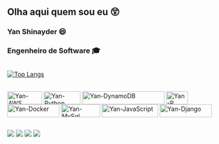 ## Olha aqui quem sou eu :astonished:

 ### Yan Shinayder :smile:
 
 ### Engenheiro de Software :mortar_board: 
 
##

[![Top Langs](https://github-readme-stats.vercel.app/api/top-langs/?username=yanshinayder&layout=compact&theme=dracula)](https://github.com/anuraghazra/github-readme-stats)
<div style="display: inline_block"><br>
   <img align="center" alt="Yan-AWS" height="30" width="80" src="https://img.shields.io/badge/AWS-%23FF9900.svg?style=for-the-badge&logo=amazon-aws&logoColor=white">
   <img align="center" alt="Yan-Python" height="30" width="85" src="https://img.shields.io/badge/python-3670A0?style=for-the-badge&logo=python&logoColor=ffdd54">
   <img align="center" alt="Yan-DynamoDB" height="30" width="190" src="https://img.shields.io/badge/Amazon%20DynamoDB-4053D6?style=for-the-badge&logo=Amazon%20DynamoDB&logoColor=white">
   <img align="center" alt="Yan-R" height="30" width="50" src="https://img.shields.io/badge/R-276DC3?style=for-the-badge&logo=r&logoColor=white">
   <img align="center" alt="Yan-Docker" height="30" width="120" src="https://img.shields.io/badge/docker-%230db7ed.svg?style=for-the-badge&logo=docker&logoColor=white">
   <img align="center" alt="Yan-MySql" height="30" width="90" src="https://img.shields.io/badge/MySQL-00000F?style=for-the-badge&logo=mysql&logoColor=white">
   <img align="center" alt="Yan-JavaScript" height="30" width="130" src="https://img.shields.io/badge/JavaScript-323330?style=for-the-badge&logo=javascript&logoColor=F7DF1E">
   <img align="center" alt="Yan-Django" height="30" width="120" src="https://img.shields.io/badge/django-%23092E20.svg?style=for-the-badge&logo=django&logoColor=white">
   
                                             
 </div>
 
 ##

<div> 
  <a href="https://www.linkedin.com/in/yan-shinayder/" target="_blank"><img src="https://img.shields.io/badge/LinkedIn-0077B5?style=for-the-badge&logo=linkedin&logoColor=white" target="_blank"><a/>
  <a href= "mailto:shinayderepcar@outlook.com"><img src="https://img.shields.io/badge/Microsoft_Outlook-0078D4?style=for-the-badge&logo=microsoft-outlook&logoColor=white" target="_blank"><a/>   
  <a href="https://msng.link/o/?Yanshinayder=tg" target="_blank"><img src="https://img.shields.io/badge/Telegram-2CA5E0?style=for-the-badge&logo=telegram&logoColor=white" target="_blank"><a/>
  <a href="https://api.whatsapp.com/send?phone=5521981259688&text=Ol%C3%A1%2C%20fique%20a%20vontade%20para%20entrar%20em%20contato." target="_blank"><img src="https://img.shields.io/badge/WhatsApp-25D366?style=for-the-badge&logo=whatsapp&logoColor=white" target="_blank"><a/>  
  
</div>
